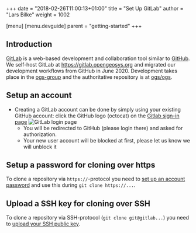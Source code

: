 +++
date = "2018-02-26T11:00:13+01:00"
title = "Set Up GitLab"
author = "Lars Bilke"
weight = 1002

[menu]
  [menu.devguide]
    parent = "getting-started"
+++

## Introduction

[GitLab](https://gitlab.com) is a web-based development and collaboration tool similar to [GitHub](https://github.com). We self-host GitLab at <https://gitlab.opengeosys.org> and migrated our development workflows from GitHub in June 2020. Development takes place in the [ogs-group](https://gitlab.opengeosys.org/ogs) and the authoritative repository is at [ogs/ogs](https://gitlab.opengeosys.org/ogs/ogs).

## Setup an account

- Creating a GitLab account can be done by simply using your existing GitHub account: click the GitHub logo (octocat) on the [Gitlab sign-in page](https://gitlab.opengeosys.org/users/sign_in)
  ![GitLab login page](../gitlab-login.png)
  - You will be redirected to GitHub (please login there) and asked for authorization.
  - Your new user account will be blocked at first, please let us know we will unblock it

## Setup a password for cloning over https

To clone a repository via `https://`-protocol you need to [set up an account password](https://gitlab.opengeosys.org/profile/password/edit) and use this during `git clone https://...`.

## Upload a SSH key for cloning over SSH

To clone a repository via SSH-protocol (`git clone git@gitlab...`) you need to [upload your SSH public key](https://gitlab.opengeosys.org/profile/keys).
